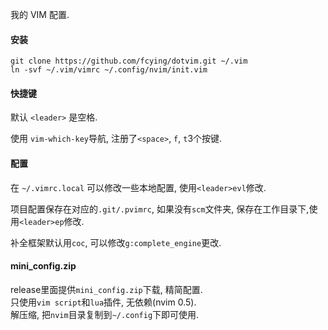 我的 VIM 配置.

#### 安装
```
git clone https://github.com/fcying/dotvim.git ~/.vim
ln -svf ~/.vim/vimrc ~/.config/nvim/init.vim
```

#### 快捷键
默认 `<leader>` 是空格. 

使用 `vim-which-key`导航, 注册了`<space>`, `f`, `t`3个按键. 

#### 配置
在 `~/.vimrc.local` 可以修改一些本地配置, 使用`<leader>evl`修改.

项目配置保存在对应的`.git/.pvimrc`, 如果没有`scm`文件夹, 保存在工作目录下,使用`<leader>ep`修改.

补全框架默认用`coc`, 可以修改`g:complete_engine`更改.

#### mini_config.zip
release里面提供`mini_config.zip`下载, 精简配置.  
只使用`vim script`和`lua`插件, 无依赖(nvim 0.5).  
解压缩, 把`nvim`目录复制到`~/.config`下即可使用.
